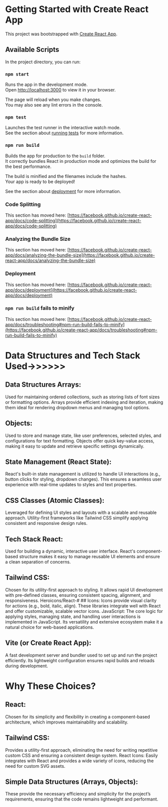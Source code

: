 # Getting Started with Create React App

This project was bootstrapped with [Create React App](https://github.com/facebook/create-react-app).

## Available Scripts

In the project directory, you can run:

### `npm start`

Runs the app in the development mode.\
Open [http://localhost:3000](http://localhost:3000) to view it in your browser.

The page will reload when you make changes.\
You may also see any lint errors in the console.

### `npm test`

Launches the test runner in the interactive watch mode.\
See the section about [running tests](https://facebook.github.io/create-react-app/docs/running-tests) for more information.

### `npm run build`

Builds the app for production to the `build` folder.\
It correctly bundles React in production mode and optimizes the build for the best performance.

The build is minified and the filenames include the hashes.\
Your app is ready to be deployed!

See the section about [deployment](https://facebook.github.io/create-react-app/docs/deployment) for more information.


### Code Splitting

This section has moved here: [https://facebook.github.io/create-react-app/docs/code-splitting](https://facebook.github.io/create-react-app/docs/code-splitting)

### Analyzing the Bundle Size

This section has moved here: [https://facebook.github.io/create-react-app/docs/analyzing-the-bundle-size](https://facebook.github.io/create-react-app/docs/analyzing-the-bundle-size)


### Deployment

This section has moved here: [https://facebook.github.io/create-react-app/docs/deployment](https://facebook.github.io/create-react-app/docs/deployment)

### `npm run build` fails to minify

This section has moved here: [https://facebook.github.io/create-react-app/docs/troubleshooting#npm-run-build-fails-to-minify](https://facebook.github.io/create-react-app/docs/troubleshooting#npm-run-build-fails-to-minify)


# Data Structures and Tech Stack Used->>>>>>

## Data Structures Arrays:
Used for maintaining ordered collections, such as storing lists of font sizes or formatting options. Arrays provide efficient indexing and iteration, making them ideal for rendering dropdown menus and managing tool options.
## Objects: 
Used to store and manage state, like user preferences, selected styles, and configurations for text formatting. Objects offer quick key-value access, making it easy to update and retrieve specific settings dynamically. 
## State Management (React State): 
React's built-in state management is utilized to handle UI interactions (e.g., button clicks for styling, dropdown changes). This ensures a seamless user experience with real-time updates to styles and text properties. 
## CSS Classes (Atomic Classes):
Leveraged for defining UI styles and layouts with a scalable and reusable approach. Utility-first frameworks like Tailwind CSS simplify applying consistent and responsive design rules.
## Tech Stack React: 
Used for building a dynamic, interactive user interface. React's component-based structure makes it easy to manage reusable UI elements and ensure a clean separation of concerns. 
## Tailwind CSS: 
Chosen for its utility-first approach to styling. It allows rapid UI development with pre-defined classes, ensuring consistent spacing, alignment, and responsiveness. Heroicons/React-# ## Icons:
Icons provide visual clarity for actions (e.g., bold, italic, align). These libraries integrate well with React and offer customizable, scalable vector icons. JavaScript: The core logic for applying styles, managing state, and handling user interactions is implemented in JavaScript. Its versatility and extensive ecosystem make it a natural choice for web-based applications.
## Vite (or Create React App): 
A fast development server and bundler used to set up and run the project efficiently. Its lightweight configuration ensures rapid builds and reloads during development.
#  Why These Choices? 
## React: 
Chosen for its simplicity and flexibility in creating a component-based architecture, which improves maintainability and scalability.
## Tailwind CSS: 
Provides a utility-first approach, eliminating the need for writing repetitive custom CSS and ensuring a consistent design system. React Icons: Easily integrates with React and provides a wide variety of icons, reducing the need for custom SVG assets. 
## Simple Data Structures (Arrays, Objects):
These provide the necessary efficiency and simplicity for the project’s requirements, ensuring that the code remains lightweight and performant.
